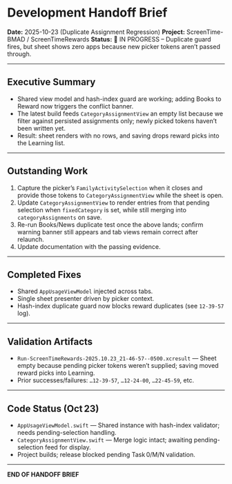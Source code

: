 # Development Handoff Brief
**Date:** 2025-10-23 (Duplicate Assignment Regression)
**Project:** ScreenTime-BMAD / ScreenTimeRewards
**Status:** 🚧 IN PROGRESS – Duplicate guard fires, but sheet shows zero apps because new picker tokens aren’t passed through.

---

## Executive Summary
- Shared view model and hash-index guard are working; adding Books to Reward now triggers the conflict banner.
- The latest build feeds `CategoryAssignmentView` an empty list because we filter against persisted assignments only; newly picked tokens haven’t been written yet.
- Result: sheet renders with no rows, and saving drops reward picks into the Learning list.

---

## Outstanding Work
1. Capture the picker’s `FamilyActivitySelection` when it closes and provide those tokens to `CategoryAssignmentView` while the sheet is open.
2. Update `CategoryAssignmentView` to render entries from that pending selection when `fixedCategory` is set, while still merging into `categoryAssignments` on save.
3. Re-run Books/News duplicate test once the above lands; confirm warning banner still appears and tab views remain correct after relaunch.
4. Update documentation with the passing evidence.

---

## Completed Fixes
- Shared `AppUsageViewModel` injected across tabs.
- Single sheet presenter driven by picker context.
- Hash-index duplicate guard now blocks reward duplicates (see `12-39-57` log).

---

## Validation Artifacts
- `Run-ScreenTimeRewards-2025.10.23_21-46-57--0500.xcresult` — Sheet empty because pending picker tokens weren’t supplied; saving moved reward picks into Learning.
- Prior successes/failures: `…12-39-57`, `…12-24-00`, `…22-45-59`, etc.

---

## Code Status (Oct 23)
- `AppUsageViewModel.swift` — Shared instance with hash-index validator; needs pending-selection handling.
- `CategoryAssignmentView.swift` — Merge logic intact; awaiting pending-selection feed for display.
- Project builds; release blocked pending Task 0/M/N validation.

---

**END OF HANDOFF BRIEF**
